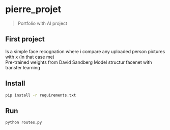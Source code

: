 # pierre_projet

> Portfolio with AI project 

## First project 
Is a simple face recognation where i compare any uploaded person pictures with x (in that case me)  
Pre-trained weights from David Sandberg
Model structur facenet with transfer learning

## Install

```bash
pip install -r requirements.txt
```
## Run 

```bash
python routes.py
```


